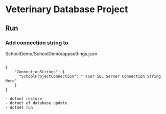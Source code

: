 ﻿
# Veterinary Database Project

## Run

### Add connection string to 
SchoolDemo/SchoolDemo/appsettings.json

```

{
    "ConnectionStrings": {
      "SchoolProjectConnection": " Your SQL Server Connection String Here"
    }
} 

```


```
- dotnet restore
- dotnet ef database update
- dotnet run

```